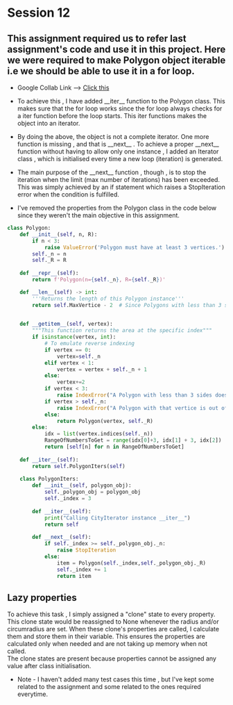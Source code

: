 # Session 12
## This assignment required us to refer last assignment's code and use it in this project. Here we were required to make Polygon object iterable i.e we should be able to use it in a for loop.

- Google Collab Link --> [Click this](https://colab.research.google.com/drive/1FrRElBftMBwXEeVk2UNSiy3d7QT8wxoe?usp=sharing) 
- To achieve this , I have added \_\_iter__ function to the Polygon class. This makes sure that the for loop works since the for loop always checks for a iter function before the loop starts. This iter functions makes the object into an iterator. 

- By doing the above, the object is not a complete iterator. One more function is missing , and that is \_\_next__ . To achieve a proper \_\_next__ function without having to allow only one instance , I added an Iterator class , which is initialised every time a new loop (iteration) is generated.

- The main purpose of the \_\_next__ function , though , is to stop the iteration when the limit (max number of iterations) has been exceeded. This was simply achieved by an if statement which raises a StopIteration error when the condition is fulfilled.

- I've removed the properties from the Polygon class in the code below since they weren't the main objective in this assignment.

```py
class Polygon:
    def __init__(self, n, R):
        if n < 3:
            raise ValueError('Polygon must have at least 3 vertices.')
        self._n = n
        self._R = R
        
    def __repr__(self):
        return f'Polygon(n={self._n}, R={self._R})'

    def __len__(self) -> int:
        '''Returns the length of this Polygon instance'''
        return self.MaxVertice - 2  # Since Polygons with less than 3 sides do not exist
    

    def __getitem__(self, vertex):
        """This function returns the area at the specific index"""
        if isinstance(vertex, int):
            # To emulate reverse indexing
            if vertex == 0:
                vertex=self._n
            elif vertex < 1:
                vertex = vertex + self._n + 1
            else:
                vertex+=2
            if vertex < 3:
                raise IndexError("A Polygon with less than 3 sides does not exist!")
            if vertex > self._n:
                raise IndexError("A Polygon with that vertice is out of bounds!")
            else:
                return Polygon(vertex, self._R)
        else:
            idx = list(vertex.indices(self._n))
            RangeOfNumbersToGet = range(idx[0]+3, idx[1] + 3, idx[2])
            return [self[n] for n in RangeOfNumbersToGet]
    
    def __iter__(self):
        return self.PolygonIters(self)
    
    class PolygonIters:
        def __init__(self, polygon_obj):
            self._polygon_obj = polygon_obj
            self._index = 3
            
        def __iter__(self):
            print("Calling CityIterator instance __iter__")
            return self
        
        def __next__(self):
            if self._index >= self._polygon_obj._n:
                raise StopIteration
            else:
                item = Polygon(self._index,self._polygon_obj._R)
                self._index += 1
                return item
```

## Lazy properties
To achieve this task , I simply assigned a "clone" state to every property. This clone state would be reassigned to None whenever the radius and/or circumradius are set. When these clone's properties are called, I calculate them and store them in their variable. This ensures the properties are calculated only when needed and are not taking up memory when not called.  <br>
The clone states are present because properties cannot be assigned any value after class initialisation.

- Note - I haven't added many test cases this time , but I've kept some related to the assignment and some related to the ones required everytime.
